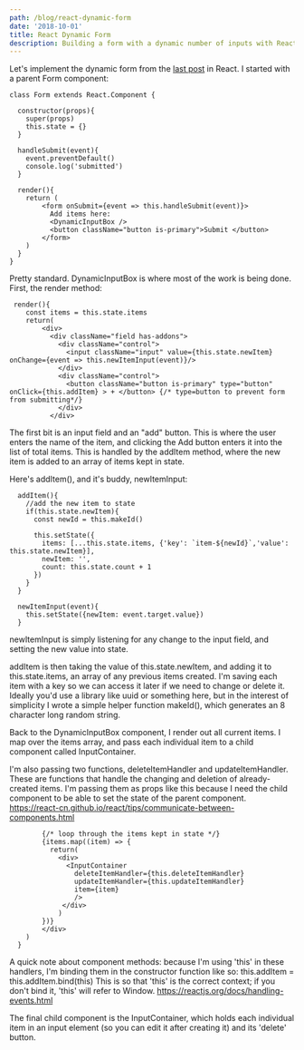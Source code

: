 ```yaml
---
path: /blog/react-dynamic-form
date: '2018-10-01'
title: React Dynamic Form
description: Building a form with a dynamic number of inputs with React
---
```

Let's implement the dynamic form from the [last post](/blog/dynamic-form-inputs) in React. I started with a parent Form component:

```
class Form extends React.Component {
  
  constructor(props){
    super(props)
    this.state = {}
  }
  
  handleSubmit(event){
    event.preventDefault()
    console.log('submitted')
  }
  
  render(){
    return ( 
        <form onSubmit={event => this.handleSubmit(event)}>
          Add items here:
          <DynamicInputBox />
          <button className="button is-primary">Submit </button>
        </form>
    )
  }
}
```

Pretty standard. DynamicInputBox is where most of the work is being done. First, the render method:

```
 render(){ 
    const items = this.state.items
    return(
        <div>
          <div className="field has-addons">
            <div className="control">
              <input className="input" value={this.state.newItem} onChange={event => this.newItemInput(event)}/>
            </div>
            <div className="control">
              <button className="button is-primary" type="button" onClick={this.addItem} > + </button> {/* type=button to prevent form from submitting*/}
            </div>
          </div>
```

The first bit is an input field and an "add" button. This is where the user enters the name of the item, and clicking the Add button enters it into the list of total items. This is handled by the addItem method, where the new item is added to an array of items kept in state.

Here's addItem(), and it's buddy, newItemInput:

```
  addItem(){
    //add the new item to state
    if(this.state.newItem){ 
      const newId = this.makeId()
      
      this.setState({
        items: [...this.state.items, {'key': `item-${newId}`,'value': this.state.newItem}], 
        newItem: '',
        count: this.state.count + 1
      })
    }   
  }
  
  newItemInput(event){
    this.setState({newItem: event.target.value})
  }
```

newItemInput is simply listening for any change to the input field, and setting the new value into state. 

addItem is then taking the value of this.state.newItem, and adding it to this.state.items, an array of any previous items created. I'm saving each item with a key so we can access it later if we need to change or delete it. Ideally you'd use a library like uuid or something here, but in the interest of simplicity I wrote a simple helper function makeId(), which generates an 8 character long random string.

Back to the DynamicInputBox component, I render out all current items. I map over the items array, and pass each individual item to a child component called InputContainer.

I'm also passing two functions, deleteItemHandler and updateItemHandler. These are functions that handle the changing and deletion of already-created items. I'm passing them as props like this because I need the child component to be able to set the state of the parent component. https://react-cn.github.io/react/tips/communicate-between-components.html

```
        {/* loop through the items kept in state */}
        {items.map((item) => {
          return(
            <div>
              <InputContainer 
                deleteItemHandler={this.deleteItemHandler} 
                updateItemHandler={this.updateItemHandler} 
                item={item}
                />
             </div>
            )
        })}
        </div>
    )
  }
```

A quick note about component methods: because I'm using 'this' in these handlers, I'm binding them in the constructor function like so: this.addItem = this.addItem.bind(this)
This is so that 'this' is the correct context; if you don't bind it, 'this' will refer to Window.
https://reactjs.org/docs/handling-events.html

The final child component is the InputContainer, which holds each individual item in an input element (so you can edit it after creating it) and its 'delete' button.
